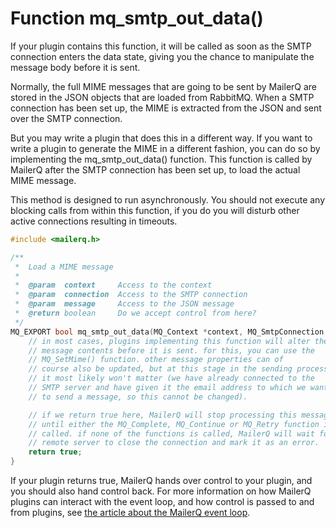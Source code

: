 # Function mq_smtp_out_data()

If your plugin contains this function, it will be called as soon as the SMTP connection enters the data state, giving you the chance to manipulate the message body before it is sent.

Normally, the full MIME messages that are going to be sent by MailerQ are stored in the JSON objects that are loaded from RabbitMQ. When a SMTP connection has been set up, the MIME is extracted from the JSON and sent over the SMTP connection.

But you may write a plugin that does this in a different way. If you want to write a plugin to generate the MIME in a different fashion, you can do so by implementing the mq_smtp_out_data() function. This function is called by MailerQ after the SMTP connection has been set up, to load the actual MIME message.

This method is designed to run asynchronously. You should not execute any blocking calls from within this function, if you do you will disturb other active connections resulting in timeouts.

```c
#include <mailerq.h>

/**
 *  Load a MIME message
 *
 *  @param  context     Access to the context
 *  @param  connection  Access to the SMTP connection
 *  @param  message     Access to the JSON message
 *  @return boolean     Do we accept control from here?
 */
MQ_EXPORT bool mq_smtp_out_data(MQ_Context *context, MQ_SmtpConnection *connection, MQ_Message *message) {
    // in most cases, plugins implementing this function will alter the
    // message contents before it is sent. for this, you can use the
    // MQ_SetMime() function. other message properties can of
    // course also be updated, but at this stage in the sending process
    // it most likely won't matter (we have already connected to the
    // SMTP server and have given it the email address to which we want
    // to send a message, so this cannot be changed).

    // if we return true here, MailerQ will stop processing this message
    // until either the MQ_Complete, MQ_Continue or MQ_Retry function is
    // called. if none of the functions is called, MailerQ will wait for the
    // remote server to close the connection and mark it as an error.
    return true;
}

```

If your plugin returns true, MailerQ hands over control to your plugin, and you should also hand control back. For more information on how MailerQ plugins can interact with the event loop, and how control is passed to and from plugins, see [the article about the MailerQ event loop](/documentation/eventloop).